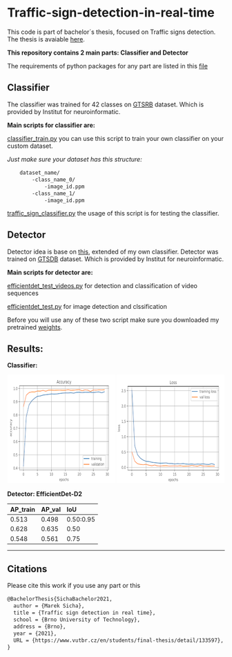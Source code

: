 # Traffic-sign-detection-in-real-time

This code is part of bachelor´s thesis, focused on Traffic signs detection. The thesis is avaiable [here](https://www.vutbr.cz/studenti/zav-prace/detail/128219).

**This repository contains 2 main parts: Classifier and Detector**

The requirements of python packages for any part are listed in this [file](requirements.txt)

## Classifier

The classifier was trained for 42 classes on [GTSRB](https://benchmark.ini.rub.de/gtsrb_news.html) dataset. Which is provided by Institut for neuroinformatic.

**Main scripts for classifier are:** 

[classifier_train.py](classifier_train.py) you can use this script to train your own classifier on your custom dataset.  

*Just make sure your dataset has this structure:*
~~~~
    dataset_name/
        -class_name_0/
            -image_id.ppm
        -class_name_1/
            -image_id.ppm
 ~~~~           
[traffic_sign_classifier.py](traffic_sign_classifier.py) the usage of this script is for testing the classifier. 

## Detector

Detector idea is base on [this](https://github.com/zylo117/Yet-Another-EfficientDet-Pytorch), extended of my own classifier. Detector was trained on [GTSDB](https://benchmark.ini.rub.de/gtsdb_news.html) dataset. Which is provided by Institut for neuroinformatic.

**Main scripts for detector are:**

[efficientdet_test_videos.py](efficientdet_test_videos.py) for detection and classification of video sequences

[efficientdet_test.py](efficientdet_test.py) for image detection and clssification

Before you will use any of these two script make sure you downloaded my pretrained [weights](https://github.com/MarekSicha/Traffic-sign-detection-in-real-time/releases/download/epoch_72/efficientdet-d2_72_36000.pth).


## Results:

**Classifier:**


![accuracy](images/accuracy.png)       ![accuracy](images/loss.png)

**Detector: EfficientDet-D2**

| AP_train| AP_val |IoU |
|:-- | :-- |:--|
|0.513 | 0.498 | 0.50:0.95 |
|0.628 | 0.635 | 0.50|
|0.548 | 0.561 | 0.75|

---
## Citations

Please cite this work if you use any part or this

~~~~
@BachelorThesis{SichaBachelor2021,
  author = {Marek Sicha},
  title = {Traffic sign detection in real time},
  school = {Brno University of Technology},
  address = {Brno},
  year = {2021},
  URL = {https://www.vutbr.cz/en/students/final-thesis/detail/133597},
}
~~~~

